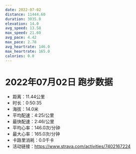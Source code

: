 ```yaml
---
date: 2022-07-02
distance: 11444.60
duration: 3035.0
elevation: 14.0
avg_speed: 13.58
max_speed: 21.60
avg_pace: 4.42
max_pace: 2.78
avg_heartrate: 146.0
max_heartrate: 165.0
calories: 0.0
---
```


# 2022年07月02日 跑步数据

- 距离：11.44公里
- 时长：0:50:35
- 海拔：14.0米
- 平均配速：4:25/公里
- 最快配速：2:46/公里
- 平均心率：146.0次/分钟
- 最大心率：165.0次/分钟
- 卡路里消耗：0.0千卡
- 活动链接：https://www.strava.com/activities/7402167224

